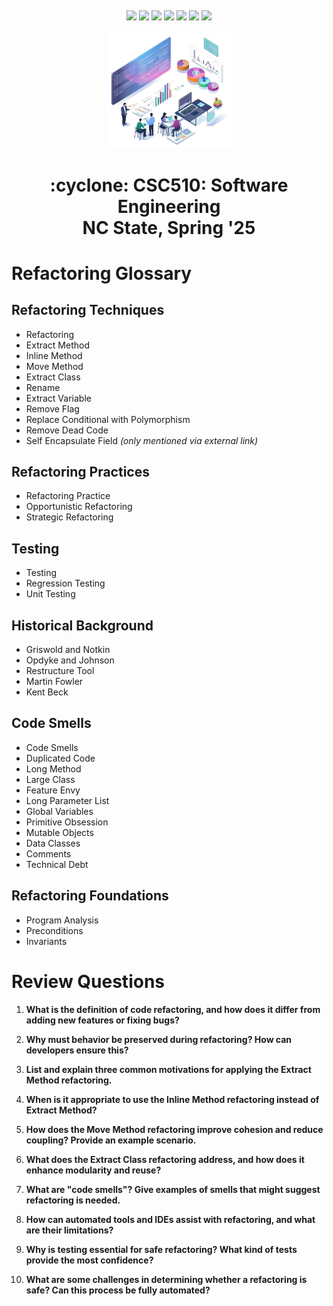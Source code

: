 <p><a name=top> </a>&nbsp;</p>
<p align=center>
    <a
    href="/README.md#top"><img
    src="https://img.shields.io/badge/Home-%23ff5733?style=for-the-badge&logo=home&logoColor=white"></a> <a
    href="/docs/syllabus.md#top"><img
    src="https://img.shields.io/badge/Syllabus-%230055ff?style=for-the-badge&logo=openai&logoColor=white"></a> <a
    href="https://docs.google.com/spreadsheets/d/1Jlx-BBsvVqmWhW1L9Fz6u18vPSjGXj1i/edit?usp=sharing&ouid=110996670184359055145&rtpof=true&sd=true"><img
    src="https://img.shields.io/badge/Groups-%23ffd700?style=for-the-badge&logo=users&logoColor=white"></a> <a
    href="https://moodle-courses2425.wolfware.ncsu.edu/course/view.php?id=7150"><img
    src="https://img.shields.io/badge/Moodle-%23dc143c?style=for-the-badge&logo=moodle&logoColor=white"></a> <a
    href="https://discord.gg/whDXzJGP"><img
    src="https://img.shields.io/badge/Discord-%23008080?style=for-the-badge&logo=discord&logoColor=white"></a> <a
    href="https://ncsu.hosted.panopto.com/Panopto/Pages/Sessions/List.aspx?folderID=958aa5e8-f99e-441f-a545-b26400dfe515"><img
    src="https://img.shields.io/badge/Videos-%23ffa500?style=for-the-badge&logo=youtube&logoColor=white"></a> <a
    href="/LICENSE.md"><img
    src="https://img.shields.io/badge/(c)%20Tim%20Menzies,%202025-%234b4b4b?style=for-the-badge&logoColor=white"></a>
    <br>&nbsp;<br>
    <img width=200 src="/img/banner2.png">
</p>
<h1 align="center">:cyclone:&nbsp;CSC510: Software Engineering<br>NC&nbsp;State, Spring&nbsp;'25</h1>
      


# Refactoring Glossary

## Refactoring Techniques
- Refactoring  
- Extract Method  
- Inline Method  
- Move Method  
- Extract Class  
- Rename  
- Extract Variable  
- Remove Flag  
- Replace Conditional with Polymorphism  
- Remove Dead Code  
- Self Encapsulate Field *(only mentioned via external link)*

## Refactoring Practices
- Refactoring Practice  
- Opportunistic Refactoring  
- Strategic Refactoring  

## Testing
- Testing  
- Regression Testing  
- Unit Testing  

## Historical Background
- Griswold and Notkin  
- Opdyke and Johnson  
- Restructure Tool  
- Martin Fowler  
- Kent Beck  

## Code Smells
- Code Smells  
- Duplicated Code  
- Long Method  
- Large Class  
- Feature Envy  
- Long Parameter List  
- Global Variables  
- Primitive Obsession  
- Mutable Objects  
- Data Classes  
- Comments  
- Technical Debt  

## Refactoring Foundations
- Program Analysis  
- Preconditions  
- Invariants  


# Review Questions

1. **What is the definition of code refactoring, and how does it differ from adding new features or fixing bugs?**

2. **Why must behavior be preserved during refactoring? How can developers ensure this?**

3. **List and explain three common motivations for applying the Extract Method refactoring.**

4. **When is it appropriate to use the Inline Method refactoring instead of Extract Method?**

5. **How does the Move Method refactoring improve cohesion and reduce coupling? Provide an example scenario.**

6. **What does the Extract Class refactoring address, and how does it enhance modularity and reuse?**

7. **What are "code smells"? Give examples of smells that might suggest refactoring is needed.**

8. **How can automated tools and IDEs assist with refactoring, and what are their limitations?**

9. **Why is testing essential for safe refactoring? What kind of tests provide the most confidence?**

10. **What are some challenges in determining whether a refactoring is safe? Can this process be fully automated?** 
